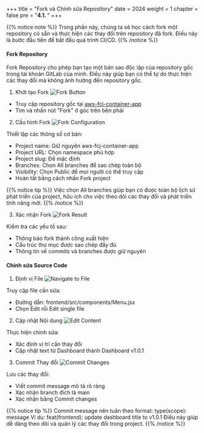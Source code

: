 +++
title = "Fork và Chỉnh sửa Repository"
date = 2024
weight = 1
chapter = false
pre = "<b>4.1. </b>"
+++

{{% notice note %}}
Trong phần này, chúng ta sẽ học cách fork một repository có sẵn và thực hiện các thay đổi trên repository đã fork. Điều này là bước đầu tiên để bắt đầu quá trình CI/CD.
{{% /notice %}}

#### Fork Repository

Fork Repository cho phép bạn tạo một bản sao độc lập của repository gốc trong tài khoản GitLab của mình. Điều này giúp bạn có thể tự do thực hiện các thay đổi mà không ảnh hưởng đến repository gốc.

1. Khởi tạo Fork
![Fork Button](/images/4-cicd-gitlab/4.1.1.png)

- Truy cập repository gốc tại [aws-fcj-container-app](https://gitlab.com/fcj-lab/aws-fcj-container-app)
- Tìm và nhấn nút "Fork" ở góc trên bên phải

2. Cấu hình Fork
![Fork Configuration](/images/4-cicd-gitlab/4.1.2.png)

Thiết lập các thông số cơ bản:
- Project name: Giữ nguyên aws-fcj-container-app
- Project URL: Chọn namespace phù hợp
- Project slug: Để mặc định
- Branches: Chọn All branches để sao chép toàn bộ
- Visibility: Chọn Public để mọi người có thể truy cập
- Hoàn tất bằng cách nhấn Fork project

{{% notice tip %}}
Việc chọn All branches giúp bạn có được toàn bộ lịch sử phát triển của project, hữu ích cho việc theo dõi các thay đổi và phát triển tính năng mới.
{{% /notice %}}

3. Xác nhận Fork
![Fork Result](/images/4-cicd-gitlab/4.1.3.png)

Kiểm tra các yếu tố sau:
- Thông báo fork thành công xuất hiện
- Cấu trúc thư mục được sao chép đầy đủ
- Thông tin về commits và branches được giữ nguyên

#### Chỉnh sửa Source Code

1. Định vị File
![Navigate to File](/images/4-cicd-gitlab/4.1.4.png)

Truy cập file cần sửa:
- Đường dẫn: frontend/src/components/Menu.jsx
- Chọn Edit rồi Edit single file

2. Cập nhật Nội dung
![Edit Content](/images/4-cicd-gitlab/4.1.5.png)

Thực hiện chỉnh sửa:
- Xác định vị trí cần thay đổi
- Cập nhật text từ Dashboard thành Dashboard v1.0.1

3. Commit Thay đổi
![Commit Changes](/images/4-cicd-gitlab/4.1.6.png)

Lưu các thay đổi:
- Viết commit message mô tả rõ ràng
- Xác nhận branch đích là main
- Xác nhận bằng Commit changes

{{% notice tip %}}
Commit message nên tuân theo format: type(scope): message
Ví dụ: feat(frontend): update dashboard title to v1.0.1
Điều này giúp dễ dàng theo dõi và quản lý các thay đổi trong project.
{{% /notice %}}